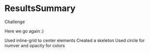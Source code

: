 # ResultsSummary
Challenge

Here we go again :)

Used inline-grid to center elements
Created a skeleton
Used circle for numver and opacity for colors

